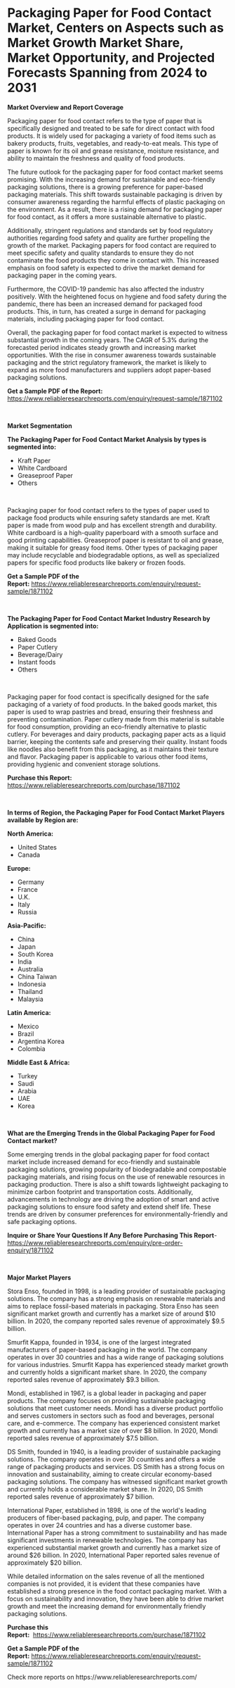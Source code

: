 <p><h1>Packaging Paper for Food Contact Market, Centers on Aspects such as Market Growth Market Share, Market Opportunity, and Projected Forecasts Spanning from 2024 to 2031</h1></p><p><strong>Market Overview and Report Coverage</strong></p>
<p><p>Packaging paper for food contact refers to the type of paper that is specifically designed and treated to be safe for direct contact with food products. It is widely used for packaging a variety of food items such as bakery products, fruits, vegetables, and ready-to-eat meals. This type of paper is known for its oil and grease resistance, moisture resistance, and ability to maintain the freshness and quality of food products.</p><p>The future outlook for the packaging paper for food contact market seems promising. With the increasing demand for sustainable and eco-friendly packaging solutions, there is a growing preference for paper-based packaging materials. This shift towards sustainable packaging is driven by consumer awareness regarding the harmful effects of plastic packaging on the environment. As a result, there is a rising demand for packaging paper for food contact, as it offers a more sustainable alternative to plastic.</p><p>Additionally, stringent regulations and standards set by food regulatory authorities regarding food safety and quality are further propelling the growth of the market. Packaging papers for food contact are required to meet specific safety and quality standards to ensure they do not contaminate the food products they come in contact with. This increased emphasis on food safety is expected to drive the market demand for packaging paper in the coming years.</p><p>Furthermore, the COVID-19 pandemic has also affected the industry positively. With the heightened focus on hygiene and food safety during the pandemic, there has been an increased demand for packaged food products. This, in turn, has created a surge in demand for packaging materials, including packaging paper for food contact.</p><p>Overall, the packaging paper for food contact market is expected to witness substantial growth in the coming years. The CAGR of 5.3% during the forecasted period indicates steady growth and increasing market opportunities. With the rise in consumer awareness towards sustainable packaging and the strict regulatory framework, the market is likely to expand as more food manufacturers and suppliers adopt paper-based packaging solutions.</p></p>
<p><strong>Get a Sample PDF of the Report:</strong> <a href="https://www.reliableresearchreports.com/enquiry/request-sample/1871102">https://www.reliableresearchreports.com/enquiry/request-sample/1871102</a></p>
<p>&nbsp;</p>
<p><strong>Market Segmentation</strong></p>
<p><strong>The Packaging Paper for Food Contact Market Analysis by types is segmented into:</strong></p>
<p><ul><li>Kraft Paper</li><li>White Cardboard</li><li>Greaseproof Paper</li><li>Others</li></ul></p>
<p>&nbsp;</p>
<p><p>Packaging paper for food contact refers to the types of paper used to package food products while ensuring safety standards are met. Kraft paper is made from wood pulp and has excellent strength and durability. White cardboard is a high-quality paperboard with a smooth surface and good printing capabilities. Greaseproof paper is resistant to oil and grease, making it suitable for greasy food items. Other types of packaging paper may include recyclable and biodegradable options, as well as specialized papers for specific food products like bakery or frozen foods.</p></p>
<p><strong>Get a Sample PDF of the Report:</strong>&nbsp;<a href="https://www.reliableresearchreports.com/enquiry/request-sample/1871102">https://www.reliableresearchreports.com/enquiry/request-sample/1871102</a></p>
<p>&nbsp;</p>
<p><strong>The Packaging Paper for Food Contact Market Industry Research by Application is segmented into:</strong></p>
<p><ul><li>Baked Goods</li><li>Paper Cutlery</li><li>Beverage/Dairy</li><li>Instant foods</li><li>Others</li></ul></p>
<p>&nbsp;</p>
<p><p>Packaging paper for food contact is specifically designed for the safe packaging of a variety of food products. In the baked goods market, this paper is used to wrap pastries and bread, ensuring their freshness and preventing contamination. Paper cutlery made from this material is suitable for food consumption, providing an eco-friendly alternative to plastic cutlery. For beverages and dairy products, packaging paper acts as a liquid barrier, keeping the contents safe and preserving their quality. Instant foods like noodles also benefit from this packaging, as it maintains their texture and flavor. Packaging paper is applicable to various other food items, providing hygienic and convenient storage solutions.</p></p>
<p><strong>Purchase this Report:</strong>&nbsp; <a href="https://www.reliableresearchreports.com/purchase/1871102">https://www.reliableresearchreports.com/purchase/1871102</a></p>
<p>&nbsp;</p>
<p><strong>In terms of Region, the Packaging Paper for Food Contact Market Players available by Region are:</strong></p>
<p>
    <p> <strong> North America: </strong>
        <ul>
            <li>United States</li>
            <li>Canada</li>
        </ul>
        </p> 
    <p> <strong> Europe: </strong>
        <ul>
            <li>Germany</li>
            <li>France</li>
            <li>U.K.</li>
            <li>Italy</li>
            <li>Russia</li>
        </ul>
        </p> 
    <p> <strong> Asia-Pacific: </strong>
        <ul>
            <li>China</li>
            <li>Japan</li>
            <li>South Korea</li>
            <li>India</li>
            <li>Australia</li>
            <li>China Taiwan</li>
            <li>Indonesia</li>
            <li>Thailand</li>
            <li>Malaysia</li>
        </ul>
        </p> 
    <p> <strong> Latin America: </strong>
        <ul>
            <li>Mexico</li>
            <li>Brazil</li>
            <li>Argentina Korea</li>
            <li>Colombia</li>
        </ul>
        </p> 
    <p> <strong> Middle East & Africa: </strong>
        <ul>
            <li>Turkey</li>
            <li>Saudi</li>
            <li>Arabia</li>
            <li>UAE</li>
            <li>Korea</li>
        </ul>
    </p>
    </p>
<p>&nbsp;</p>
<p><strong>What are the Emerging Trends in the Global Packaging Paper for Food Contact market?</strong></p>
<p><p>Some emerging trends in the global packaging paper for food contact market include increased demand for eco-friendly and sustainable packaging solutions, growing popularity of biodegradable and compostable packaging materials, and rising focus on the use of renewable resources in packaging production. There is also a shift towards lightweight packaging to minimize carbon footprint and transportation costs. Additionally, advancements in technology are driving the adoption of smart and active packaging solutions to ensure food safety and extend shelf life. These trends are driven by consumer preferences for environmentally-friendly and safe packaging options.</p></p>
<p><strong>Inquire or Share Your Questions If Any Before Purchasing This Report</strong>- <a href="https://www.reliableresearchreports.com/enquiry/pre-order-enquiry/1871102">https://www.reliableresearchreports.com/enquiry/pre-order-enquiry/1871102</a></p>
<p>&nbsp;</p>
<p><strong>Major Market Players</strong></p>
<p><p>Stora Enso, founded in 1998, is a leading provider of sustainable packaging solutions. The company has a strong emphasis on renewable materials and aims to replace fossil-based materials in packaging. Stora Enso has seen significant market growth and currently has a market size of around $10 billion. In 2020, the company reported sales revenue of approximately $9.5 billion.</p><p>Smurfit Kappa, founded in 1934, is one of the largest integrated manufacturers of paper-based packaging in the world. The company operates in over 30 countries and has a wide range of packaging solutions for various industries. Smurfit Kappa has experienced steady market growth and currently holds a significant market share. In 2020, the company reported sales revenue of approximately $9.3 billion.</p><p>Mondi, established in 1967, is a global leader in packaging and paper products. The company focuses on providing sustainable packaging solutions that meet customer needs. Mondi has a diverse product portfolio and serves customers in sectors such as food and beverages, personal care, and e-commerce. The company has experienced consistent market growth and currently has a market size of over $8 billion. In 2020, Mondi reported sales revenue of approximately $7.5 billion.</p><p>DS Smith, founded in 1940, is a leading provider of sustainable packaging solutions. The company operates in over 30 countries and offers a wide range of packaging products and services. DS Smith has a strong focus on innovation and sustainability, aiming to create circular economy-based packaging solutions. The company has witnessed significant market growth and currently holds a considerable market share. In 2020, DS Smith reported sales revenue of approximately $7 billion.</p><p>International Paper, established in 1898, is one of the world's leading producers of fiber-based packaging, pulp, and paper. The company operates in over 24 countries and has a diverse customer base. International Paper has a strong commitment to sustainability and has made significant investments in renewable technologies. The company has experienced substantial market growth and currently has a market size of around $26 billion. In 2020, International Paper reported sales revenue of approximately $20 billion.</p><p>While detailed information on the sales revenue of all the mentioned companies is not provided, it is evident that these companies have established a strong presence in the food contact packaging market. With a focus on sustainability and innovation, they have been able to drive market growth and meet the increasing demand for environmentally friendly packaging solutions.</p></p>
<p><strong>Purchase this Report:</strong>&nbsp;&nbsp;<a href="https://www.reliableresearchreports.com/purchase/1871102">https://www.reliableresearchreports.com/purchase/1871102</a></p>
<p></p>
<p><strong>Get a Sample PDF of the Report:</strong>&nbsp;<a href="https://www.reliableresearchreports.com/enquiry/request-sample/1871102">https://www.reliableresearchreports.com/enquiry/request-sample/1871102</a></p>
<p>Check more reports on https://www.reliableresearchreports.com/</p>